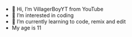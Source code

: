 - 👋 Hi, I’m VillagerBoyYT from YouTube
- 👀 I’m interested in coding
- 🌱 I’m currently learning to code, remix and edit
- My age is 11
<!---
VillagerBoyYTGitHub/VillagerBoyYTGitHub is a ✨ special ✨ repository because its `README.md` (this file) appears on your GitHub profile.
You can click the Preview link to take a look at your changes.
--->
